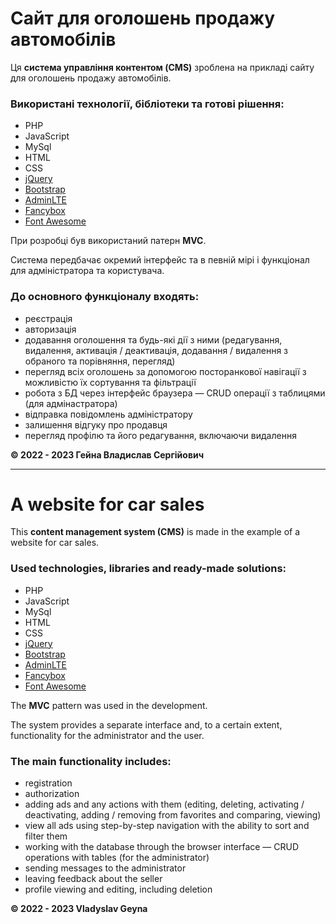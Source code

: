 # Сайт для оголошень продажу автомобілів
Ця **система управління контентом (CMS)** зроблена на прикладі сайту для оголошень продажу автомобілів.

### Використані технології, бібліотеки та готові рішення:
* PHP
* JavaScript
* MySql
* HTML
* CSS
* [jQuery](https://jquery.com/)
* [Bootstrap](https://getbootstrap.com/)
* [AdminLTE](https://adminlte.io/)
* [Fancybox](https://fancyapps.com/)
* [Font Awesome](https://fontawesome.com/)

При розробці був використаний патерн **MVC**.

Система передбачає окремий інтерфейс та в певній мірі і функціонал для адміністратора та користувача.

### До основного функціоналу входять:
* реєстрація
* авторизація
* додавання оголошення та будь-які дії з ними (редагування, видалення, активація / деактивація, додавання / видалення з обраного та порівняння, перегляд)
* перегляд всіх оголошень за допомогою посторанкової навігації з можливістю їх сортування та фільтрації
* робота з БД через інтерфейс браузера — CRUD операції з таблицями (для адмінастратора)
* відправка повідомлень адміністратору
* залишення відгуку про продавця
* перегляд профілю та його редагування, включаючи видалення

**&copy; 2022 - 2023 Гейна Владислав Сергійович**

***

# A website for car sales
This **content management system (CMS)** is made in the example of a website for car sales.

### Used technologies, libraries and ready-made solutions:
* PHP
* JavaScript
* MySql
* HTML
* CSS
* [jQuery](https://jquery.com/)
* [Bootstrap](https://getbootstrap.com/)
* [AdminLTE](https://adminlte.io/)
* [Fancybox](https://fancyapps.com/)
* [Font Awesome](https://fontawesome.com/)

The **MVC** pattern was used in the development.

The system provides a separate interface and, to a certain extent, functionality for the administrator and the user.

### The main functionality includes:
* registration
* authorization
* adding ads and any actions with them (editing, deleting, activating / deactivating, adding / removing from favorites and comparing, viewing)
* view all ads using step-by-step navigation with the ability to sort and filter them
* working with the database through the browser interface — CRUD operations with tables (for the administrator)
* sending messages to the administrator
* leaving feedback about the seller
* profile viewing and editing, including deletion

**&copy; 2022 - 2023 Vladyslav Geyna**
